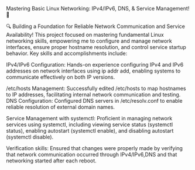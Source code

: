 Mastering Basic Linux Networking: IPv4/IPv6, DNS, & Service Management! 🚀

🔍 Building a Foundation for Reliable Network Communication and Service Availability!
This project focused on mastering fundamental Linux networking skills, empowering me to configure and manage network interfaces, ensure proper hostname resolution, and control service startup behavior. Key skills and accomplishments include:

IPv4/IPv6 Configuration: Hands-on experience configuring IPv4 and IPv6 addresses on network interfaces using ip addr add, enabling systems to communicate effectively on both IP versions.

/etc/hosts Management: Successfully edited /etc/hosts to map hostnames to IP addresses, facilitating internal network communication and testing.
DNS Configuration: Configured DNS servers in /etc/resolv.conf to enable reliable resolution of external domain names.

Service Management with systemctl: Proficient in managing network services using systemctl, including viewing service status (systemctl status), enabling autostart (systemctl enable), and disabling autostart (systemctl disable).

Verification skills: Ensured that changes were properly made by verifying that network communication occurred through IPv4/IPv6,DNS and that networking started after each reboot.
